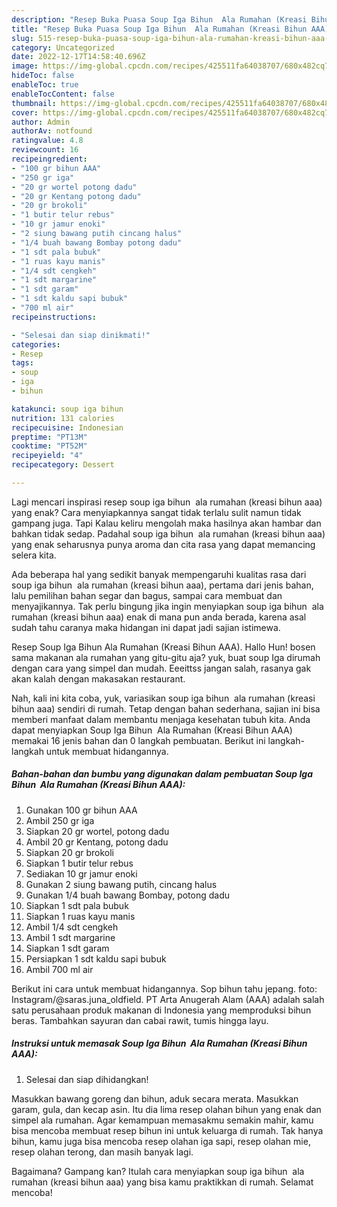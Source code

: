 ```yaml
---
description: "Resep Buka Puasa Soup Iga Bihun  Ala Rumahan (Kreasi Bihun AAA) yang Menggugah Selera"
title: "Resep Buka Puasa Soup Iga Bihun  Ala Rumahan (Kreasi Bihun AAA) yang Menggugah Selera"
slug: 515-resep-buka-puasa-soup-iga-bihun-ala-rumahan-kreasi-bihun-aaa-yang-menggugah-selera
category: Uncategorized
date: 2022-12-17T14:58:40.696Z
image: https://img-global.cpcdn.com/recipes/425511fa64038707/680x482cq70/soup-iga-bihun-ala-rumahan-kreasi-bihun-aaa-foto-resep-utama.jpg
hideToc: false
enableToc: true
enableTocContent: false
thumbnail: https://img-global.cpcdn.com/recipes/425511fa64038707/680x482cq70/soup-iga-bihun-ala-rumahan-kreasi-bihun-aaa-foto-resep-utama.jpg
cover: https://img-global.cpcdn.com/recipes/425511fa64038707/680x482cq70/soup-iga-bihun-ala-rumahan-kreasi-bihun-aaa-foto-resep-utama.jpg
author: Admin
authorAv: notfound
ratingvalue: 4.8
reviewcount: 16
recipeingredient:
- "100 gr bihun AAA"
- "250 gr iga"
- "20 gr wortel potong dadu"
- "20 gr Kentang potong dadu"
- "20 gr brokoli"
- "1 butir telur rebus"
- "10 gr jamur enoki"
- "2 siung bawang putih cincang halus"
- "1/4 buah bawang Bombay potong dadu"
- "1 sdt pala bubuk"
- "1 ruas kayu manis"
- "1/4 sdt cengkeh"
- "1 sdt margarine"
- "1 sdt garam"
- "1 sdt kaldu sapi bubuk"
- "700 ml air"
recipeinstructions:

- "Selesai dan siap dinikmati!"
categories:
- Resep
tags:
- soup
- iga
- bihun

katakunci: soup iga bihun 
nutrition: 131 calories
recipecuisine: Indonesian
preptime: "PT13M"
cooktime: "PT52M"
recipeyield: "4"
recipecategory: Dessert

---
```



Lagi mencari inspirasi resep soup iga bihun  ala rumahan (kreasi bihun aaa) yang enak? Cara menyiapkannya sangat tidak terlalu sulit namun tidak gampang juga. Tapi Kalau keliru mengolah maka hasilnya akan hambar dan bahkan tidak sedap. Padahal soup iga bihun  ala rumahan (kreasi bihun aaa) yang enak seharusnya punya aroma dan cita rasa yang dapat memancing selera kita.


Ada beberapa hal yang sedikit banyak mempengaruhi kualitas rasa dari soup iga bihun  ala rumahan (kreasi bihun aaa), pertama dari jenis bahan, lalu pemilihan bahan segar dan bagus, sampai cara membuat dan menyajikannya. Tak perlu bingung jika ingin menyiapkan soup iga bihun  ala rumahan (kreasi bihun aaa) enak di mana pun anda berada, karena asal sudah tahu caranya maka hidangan ini dapat jadi sajian istimewa.

Resep Soup Iga Bihun Ala Rumahan (Kreasi Bihun AAA). Hallo Hun! bosen sama makanan ala rumahan yang gitu-gitu aja? yuk, buat soup Iga dirumah dengan cara yang simpel dan mudah. Eeeittss jangan salah, rasanya gak akan kalah dengan makasakan restaurant.


Nah, kali ini kita coba, yuk, variasikan soup iga bihun  ala rumahan (kreasi bihun aaa) sendiri di rumah. Tetap dengan bahan sederhana, sajian ini bisa memberi manfaat dalam membantu menjaga kesehatan tubuh kita. Anda dapat menyiapkan Soup Iga Bihun  Ala Rumahan (Kreasi Bihun AAA) memakai 16 jenis bahan dan 0 langkah pembuatan. Berikut ini langkah-langkah untuk membuat hidangannya.

<!--inarticleads1-->

##### Bahan-bahan dan bumbu yang digunakan dalam pembuatan Soup Iga Bihun  Ala Rumahan (Kreasi Bihun AAA):

1. Gunakan 100 gr bihun AAA
1. Ambil 250 gr iga
1. Siapkan 20 gr wortel, potong dadu
1. Ambil 20 gr Kentang, potong dadu
1. Siapkan 20 gr brokoli
1. Siapkan 1 butir telur rebus
1. Sediakan 10 gr jamur enoki
1. Gunakan 2 siung bawang putih, cincang halus
1. Gunakan 1/4 buah bawang Bombay, potong dadu
1. Siapkan 1 sdt pala bubuk
1. Siapkan 1 ruas kayu manis
1. Ambil 1/4 sdt cengkeh
1. Ambil 1 sdt margarine
1. Siapkan 1 sdt garam
1. Persiapkan 1 sdt kaldu sapi bubuk
1. Ambil 700 ml air


Berikut ini cara untuk membuat hidangannya. Sop bihun tahu jepang. foto: Instagram/@saras.juna_oldfield. PT Arta Anugerah Alam (AAA) adalah salah satu perusahaan produk makanan di Indonesia yang memproduksi bihun beras. Tambahkan sayuran dan cabai rawit, tumis hingga layu. 

<!--inarticleads2-->

##### Instruksi untuk memasak Soup Iga Bihun  Ala Rumahan (Kreasi Bihun AAA):


1. Selesai dan siap dihidangkan!

Masukkan bawang goreng dan bihun, aduk secara merata. Masukkan garam, gula, dan kecap asin. Itu dia lima resep olahan bihun yang enak dan simpel ala rumahan. Agar kemampuan memasakmu semakin mahir, kamu bisa mencoba membuat resep bihun ini untuk keluarga di rumah. Tak hanya bihun, kamu juga bisa mencoba resep olahan iga sapi, resep olahan mie, resep olahan terong, dan masih banyak lagi. 

Bagaimana? Gampang kan? Itulah cara menyiapkan soup iga bihun  ala rumahan (kreasi bihun aaa) yang bisa kamu praktikkan di rumah. Selamat mencoba!
